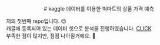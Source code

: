 <center> # kaggle 데이터를 이용한 빅마트의 상품 가격 예측 </center>

저의 첫번째 repo입니다. :blush:  
캐글에 등록되어 있는 데이터 셋으로 분석을 진행하였습니다. [CLICK](https://eeyem.github.io/kaggle_bigmart/prediction_bigmart.html)  
부족한 점이 많지만, 점점 나아질거에요. :seedling:
 
 
